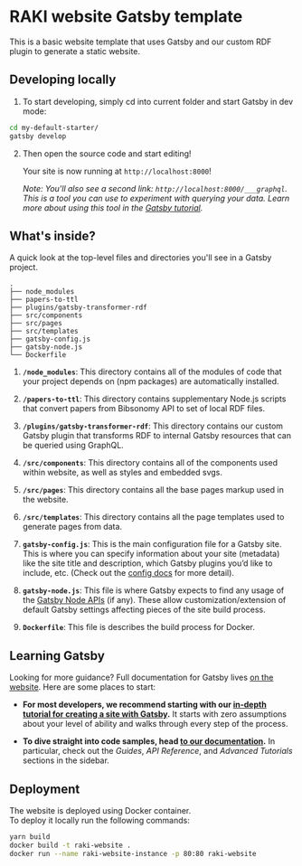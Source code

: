 # RAKI website Gatsby template

This is a basic website template that uses Gatsby and our custom RDF plugin to generate a static website.

## Developing locally

1. To start developing, simply cd into current folder and start Gatsby in dev mode:

```sh
cd my-default-starter/
gatsby develop
```

2. Then open the source code and start editing!

   Your site is now running at `http://localhost:8000`!

   _Note: You'll also see a second link: _`http://localhost:8000/___graphql`_. This is a tool you can use to experiment with querying your data. Learn more about using this tool in the [Gatsby tutorial](https://www.gatsbyjs.org/tutorial/part-five/#introducing-graphiql)._

## What's inside?

A quick look at the top-level files and directories you'll see in a Gatsby project.

    .
    ├── node_modules
    ├── papers-to-ttl
    ├── plugins/gatsby-transformer-rdf
    ├── src/components
    ├── src/pages
    ├── src/templates
    ├── gatsby-config.js
    ├── gatsby-node.js
    └── Dockerfile

1.  **`/node_modules`**: This directory contains all of the modules of code that your project depends on (npm packages) are automatically installed.

2.  **`/papers-to-ttl`**: This directory contains supplementary Node.js scripts that convert papers from Bibsonomy API to set of local RDF files.

3.  **`/plugins/gatsby-transformer-rdf`**: This directory contains our custom Gatsby plugin that transforms RDF to internal Gatsby resources that can be queried using GraphQL.

4.  **`/src/components`**: This directory contains all of the components used within website, as well as styles and embedded svgs.

5.  **`/src/pages`**: This directory contains all the base pages markup used in the website.

6.  **`/src/templates`**: This directory contains all the page templates used to generate pages from data.

7.  **`gatsby-config.js`**: This is the main configuration file for a Gatsby site. This is where you can specify information about your site (metadata) like the site title and description, which Gatsby plugins you’d like to include, etc. (Check out the [config docs](https://www.gatsbyjs.org/docs/gatsby-config/) for more detail).

8.  **`gatsby-node.js`**: This file is where Gatsby expects to find any usage of the [Gatsby Node APIs](https://www.gatsbyjs.org/docs/node-apis/) (if any). These allow customization/extension of default Gatsby settings affecting pieces of the site build process.

9.  **`Dockerfile`**: This file is describes the build process for Docker.

## Learning Gatsby

Looking for more guidance? Full documentation for Gatsby lives [on the website](https://www.gatsbyjs.org/). Here are some places to start:

- **For most developers, we recommend starting with our [in-depth tutorial for creating a site with Gatsby](https://www.gatsbyjs.org/tutorial/).** It starts with zero assumptions about your level of ability and walks through every step of the process.

- **To dive straight into code samples, head [to our documentation](https://www.gatsbyjs.org/docs/).** In particular, check out the _Guides_, _API Reference_, and _Advanced Tutorials_ sections in the sidebar.

## Deployment

The website is deployed using Docker container.  
To deploy it locally run the following commands:

```sh
yarn build
docker build -t raki-website .
docker run --name raki-website-instance -p 80:80 raki-website
```
